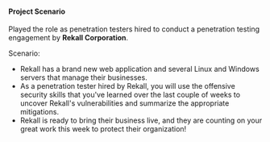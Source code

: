 #### Project Scenario

Played the role as penetration testers hired to conduct a penetration testing engagement by **Rekall Corporation**.

Scenario: 

   - Rekall has a brand new web application and several Linux and Windows servers that manage their businesses.
   - As a penetration tester hired by Rekall, you will use the offensive security skills that you've learned over the last couple of weeks to uncover Rekall's vulnerabilities and summarize the appropriate mitigations. 
   - Rekall is ready to bring their business live, and they are counting on your great work this week to protect their organization!
